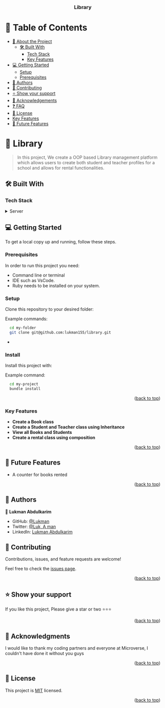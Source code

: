 <div align="center">

  <br/>

  <h3><b>Library</b></h3>

</div>

# 📗 Table of Contents

- [📖 About the Project](#about-project)
  - [🛠 Built With](#built-with)
    - [Tech Stack](#tech-stack)
    - [Key Features](#key-features)
- [💻 Getting Started](#getting-started)
  - [Setup](#setup)
  - [Prerequisites](#prerequisites)
- [👥 Authors](#authors)
- [🤝 Contributing](#contributing)
- [⭐️ Show your support](#support)
- [🙏 Acknowledgements](#acknowledgements)
- [❓ FAQ](#faq)
- [📝 License](#license)
- [Key Features](#key-features)
- [🔭 Future Features](#future-features)

<!-- PROJECT DESCRIPTION -->

# 📖 Library <a name="about-project"></a>

> In this project, We create a OOP based Library management platform which allows users to create both student and teacher profiles for a school and allows for rental functionalities.

## 🛠 Built With <a name="built-with"></a>

### Tech Stack <a name="tech-stack"></a>

<details>
  <summary>Server</summary>
  <ul>
    <li><a href="https://www.ruby-lang.org/en/">Ruby</a></li>
  </ul>
</details>


<!-- GETTING STARTED -->

## 💻 Getting Started <a name="getting-started"></a>

To get a local copy up and running, follow these steps.

### Prerequisites

In order to run this project you need:

- Command line or terminal
- IDE such as VsCode. 
- Ruby needs to be installed on your system.


### Setup
Clone this repository to your desired folder:

Example commands:

```sh
  cd my-folder
  git clone git@github.com:lukman155/library.git
```
-

### Install

Install this project with:

Example command:

```sh
  cd my-project
  bundle install
```


<p align="right">(<a href="#readme-top">back to top</a>)</p>

### Key Features <a name="key-features"></a>

- **Create a Book class**
- **Create a Student and Teacher class using Inheritance**
- **View all Books and Students**
- **Create a rental class using composition**

<p align="right">(<a href="#readme-top">back to top</a>)</p>


## 🔭 Future Features <a name="future-features"></a>


- A counter for books rented


<p align="right">(<a href="#readme-top">back to top</a>)</p>

<!-- AUTHORS -->

## 👥 Authors <a name="authors"></a>

👤 **Lukman Abdulkarim**

- GitHub: [@Lukman](https://github.com/lukman155)
- Twitter: [@Luk, A man](https://twitter.com/lukmanabdulka18)
- LinkedIn: [Lukman Abdulkarim](https://www.linkedin.com/in/lukmanbaba/)


<!-- CONTRIBUTING -->

## 🤝 Contributing <a name="contributing"></a>

Contributions, issues, and feature requests are welcome!

Feel free to check the [issues page](https://github.com/lukman155/Library/issues/).

<p align="right">(<a href="#readme-top">back to top</a>)</p>

<!-- SUPPORT -->

## ⭐️ Show your support <a name="support"></a>

If you like this project, Please give a star or two ⭐️⭐️⭐️

<p align="right">(<a href="#readme-top">back to top</a>)</p>

## 🙏 Acknowledgments <a name="acknowledgements"></a>

I would like to thank my coding partners and everyone at Microverse, I couldn't have done it without you guys

<p align="right">(<a href="#readme-top">back to top</a>)</p>

## 📝 License <a name="license"></a>

This project is [MIT](https://github.com/lukman155/Library/blob/dev/LICENSE) licensed.

<p align="right">(<a href="#readme-top">back to top</a>)</p>
